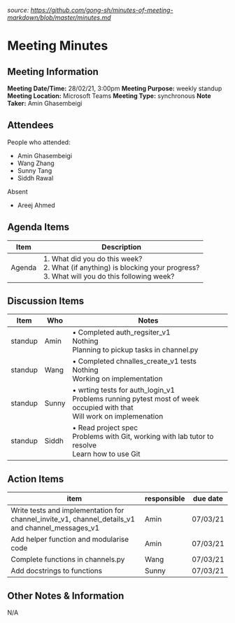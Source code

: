 *source: https://github.com/gong-sh/minutes-of-meeting-markdown/blob/master/minutes.md*
# Meeting Minutes
## Meeting Information
**Meeting Date/Time:** 28/02/21, 3:00pm
**Meeting Purpose:** weekly standup
**Meeting Location:** Microsoft Teams
**Meeting Type:** synchronous
**Note Taker:** Amin Ghasembeigi

## Attendees
People who attended:
- Amin Ghasembeigi
- Wang Zhang
- Sunny Tang
- Siddh Rawal

Absent
- Areej Ahmed

## Agenda Items

Item | Description
---- | ----
Agenda | 1. What did you do this week?<br>2. What (if anything) is blocking your progress?<br>3. What will you do this following week?

## Discussion Items
Item | Who | Notes |
---- | ---- | ---- |
standup | Amin | • Completed auth_regsiter_v1<br> Nothing<br> Planning to pickup tasks in channel.py |
standup | Wang | • Completed chnalles_create_v1 tests<br> Nothing<br> Working on implementation |
standup | Sunny | • wrting tests for auth_login_v1<br> Problems running pytest most of week occupied with that<br> Will work on implemenation|
standup | Siddh | • Read project spec<br> Problems with Git, working with lab tutor to resolve <br> Learn how to use Git |

## Action Items
item | responsible | due date |
| ---- | ---- | ---- |
Write tests and implementation for channel_invite_v1, channel_details_v1 and channel_messages_v1 | Amin | 07/03/21 ||
Add helper function and modularise code | Amin | 07/03/21 ||
Complete functions in channels.py | Wang | 07/03/21 ||
Add docstrings to functions | Sunny | 07/03/21 ||

## Other Notes & Information
N/A